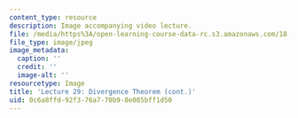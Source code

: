 ```yaml
---
content_type: resource
description: Image accompanying video lecture.
file: /media/https%3A/open-learning-course-data-rc.s3.amazonaws.com/18-02-multivariable-calculus-fall-2007/0c6a8ffd92f376a770b98e085bff1d50_29.jpg
file_type: image/jpeg
image_metadata:
  caption: ''
  credit: ''
  image-alt: ''
resourcetype: Image
title: 'Lecture 29: Divergence Theorem (cont.)'
uid: 0c6a8ffd-92f3-76a7-70b9-8e085bff1d50
---
```

